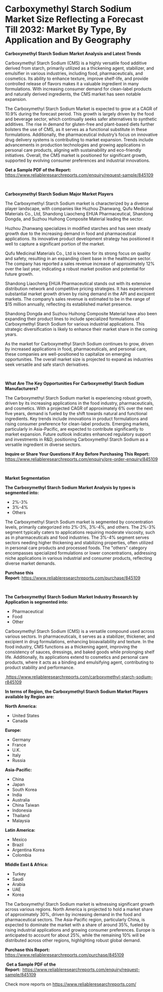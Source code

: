 <p><h1>Carboxymethyl Starch Sodium Market Size Reflecting a Forecast Till 2032: Market By Type, By Application and By Geography</h1></p><p><strong>Carboxymethyl Starch Sodium Market Analysis and Latest Trends</strong></p>
<p><p>Carboxymethyl Starch Sodium (CMS) is a highly versatile food additive derived from starch, primarily utilized as a thickening agent, stabilizer, and emulsifier in various industries, including food, pharmaceuticals, and cosmetics. Its ability to enhance texture, improve shelf-life, and provide controlled release of flavors makes it a valuable ingredient in many formulations. With increasing consumer demand for clean-label products and naturally derived ingredients, the CMS market has seen notable expansion.</p><p>The Carboxymethyl Starch Sodium Market is expected to grow at a CAGR of 10.9% during the forecast period. This growth is largely driven by the food and beverage sector, which continually seeks safer alternatives to synthetic additives. The rise in demand for gluten-free and plant-based diets further bolsters the use of CMS, as it serves as a functional substitute in these formulations. Additionally, the pharmaceutical industry’s focus on innovative drug delivery systems is contributing to market expansion. Trends include advancements in production technologies and growing applications in personal care products, aligning with sustainability and eco-friendly initiatives. Overall, the CMS market is positioned for significant growth, supported by evolving consumer preferences and industrial innovations.</p></p>
<p><strong>Get a Sample PDF of the Report:&nbsp;</strong> <a href="https://www.reliableresearchreports.com/enquiry/request-sample/845109?utm_campaign=2251&utm_medium=2&utm_source=Github&utm_content=ia&utm_term=01042025&utm_id=carboxymethyl-starch-sodium">https://www.reliableresearchreports.com/enquiry/request-sample/845109</a></p>
<p>&nbsp;</p>
<p><strong>Carboxymethyl Starch Sodium Major Market Players</strong></p>
<p><p>The Carboxymethyl Starch Sodium market is characterized by a diverse player landscape, with companies like Huzhou Zhanwang, Qufu Medicinal Materials Co., Ltd, Shandong Liaocheng EHUA Pharmaceutical, Shandong Dongda, and Suzhou Huihong Composite Material leading the sector. </p><p>Huzhou Zhanwang specializes in modified starches and has seen steady growth due to the increasing demand in food and pharmaceutical applications. Its innovative product development strategy has positioned it well to capture a significant portion of the market.</p><p>Qufu Medicinal Materials Co., Ltd is known for its strong focus on quality and safety, resulting in an expanding client base in the healthcare sector. The company has reported a sales revenue increase of approximately 12% over the last year, indicating a robust market position and potential for future growth.</p><p>Shandong Liaocheng EHUA Pharmaceutical stands out with its extensive distribution network and competitive pricing strategies. It has experienced substantial market growth driven by rising demand in the API and excipient markets. The company’s sales revenue is estimated to be in the range of $15 million annually, reflecting its established market presence.</p><p>Shandong Dongda and Suzhou Huihong Composite Material have also been expanding their product lines to include specialized formulations of Carboxymethyl Starch Sodium for various industrial applications. This strategic diversification is likely to enhance their market share in the coming years.</p><p>As the market for Carboxymethyl Starch Sodium continues to grow, driven by increased applications in food, pharmaceuticals, and personal care, these companies are well-positioned to capitalize on emerging opportunities. The overall market size is projected to expand as industries seek versatile and safe starch derivatives.</p></p>
<p>&nbsp;</p>
<p><strong>What Are The Key Opportunities For Carboxymethyl Starch Sodium Manufacturers?</strong></p>
<p><p>The Carboxymethyl Starch Sodium market is experiencing robust growth, driven by its increasing applications in the food industry, pharmaceuticals, and cosmetics. With a projected CAGR of approximately 6% over the next five years, demand is fueled by the shift towards natural and functional ingredients. Key trends include innovations in product formulations and rising consumer preference for clean-label products. Emerging markets, particularly in Asia-Pacific, are expected to contribute significantly to market expansion. Future outlook indicates enhanced regulatory support and investments in R&D, positioning Carboxymethyl Starch Sodium as a versatile ingredient in diverse sectors.</p></p>
<p><strong>Inquire or Share Your Questions If Any Before Purchasing This Report:</strong> <a href="https://www.reliableresearchreports.com/enquiry/pre-order-enquiry/845109?utm_campaign=2251&utm_medium=2&utm_source=Github&utm_content=ia&utm_term=01042025&utm_id=carboxymethyl-starch-sodium">https://www.reliableresearchreports.com/enquiry/pre-order-enquiry/845109</a></p>
<p>&nbsp;</p>
<p><strong>Market Segmentation</strong></p>
<p><strong>The Carboxymethyl Starch Sodium Market Analysis by types is segmented into:</strong></p>
<p><ul><li>2%-3%</li><li>3%-4%</li><li>Others</li></ul></p>
<p><p>The Carboxymethyl Starch Sodium market is segmented by concentration levels, primarily categorized into 2%-3%, 3%-4%, and others. The 2%-3% segment typically caters to applications requiring moderate viscosity, such as in pharmaceuticals and food industries. The 3%-4% segment serves sectors needing higher thickening and stabilizing properties, often utilized in personal care products and processed foods. The "others" category encompasses specialized formulations or lower concentrations, addressing niche applications in various industrial and consumer products, reflecting diverse market demands.</p></p>
<p><strong>Purchase this Report:&nbsp;</strong><a href="https://www.reliableresearchreports.com/purchase/845109?utm_campaign=2251&utm_medium=2&utm_source=Github&utm_content=ia&utm_term=01042025&utm_id=carboxymethyl-starch-sodium">https://www.reliableresearchreports.com/purchase/845109</a></p>
<p>&nbsp;</p>
<p><strong>The Carboxymethyl Starch Sodium Market Industry Research by Application is segmented into:</strong></p>
<p><ul><li>Pharmaceutical</li><li>Food</li><li>Other</li></ul></p>
<p><p>Carboxymethyl Starch Sodium (CMS) is a versatile compound used across various sectors. In pharmaceuticals, it serves as a stabilizer, thickener, and excipient in drug formulations, enhancing bioavailability and texture. In the food industry, CMS functions as a thickening agent, improving the consistency of sauces, dressings, and baked goods while prolonging shelf life. Additionally, its applications extend to cosmetics and personal care products, where it acts as a binding and emulsifying agent, contributing to product stability and performance.</p></p>
<p><a href="https://www.reliableresearchreports.com/carboxymethyl-starch-sodium-r845109?utm_campaign=2251&utm_medium=2&utm_source=Github&utm_content=ia&utm_term=01042025&utm_id=carboxymethyl-starch-sodium">&nbsp;https://www.reliableresearchreports.com/carboxymethyl-starch-sodium-r845109</a></p>
<p><strong>In terms of Region, the Carboxymethyl Starch Sodium Market Players available by Region are:</strong></p>
<p>
    <p> <strong> North America: </strong>
        <ul>
            <li>United States</li>
            <li>Canada</li>
        </ul>
        </p> 
    <p> <strong> Europe: </strong>
        <ul>
            <li>Germany</li>
            <li>France</li>
            <li>U.K.</li>
            <li>Italy</li>
            <li>Russia</li>
        </ul>
        </p> 
    <p> <strong> Asia-Pacific: </strong>
        <ul>
            <li>China</li>
            <li>Japan</li>
            <li>South Korea</li>
            <li>India</li>
            <li>Australia</li>
            <li>China Taiwan</li>
            <li>Indonesia</li>
            <li>Thailand</li>
            <li>Malaysia</li>
        </ul>
        </p> 
    <p> <strong> Latin America: </strong>
        <ul>
            <li>Mexico</li>
            <li>Brazil</li>
            <li>Argentina Korea</li>
            <li>Colombia</li>
        </ul>
        </p> 
    <p> <strong> Middle East & Africa: </strong>
        <ul>
            <li>Turkey</li>
            <li>Saudi</li>
            <li>Arabia</li>
            <li>UAE</li>
            <li>Korea</li>
        </ul>
    </p>
    </p>
<p><p>The Carboxymethyl Starch Sodium market is witnessing significant growth across various regions. North America is projected to hold a market share of approximately 30%, driven by increasing demand in the food and pharmaceutical sectors. The Asia-Pacific region, particularly China, is expected to dominate the market with a share of around 35%, fueled by rising industrial applications and growing consumer preferences. Europe is anticipated to account for about 25%, while the remaining 10% will be distributed across other regions, highlighting robust global demand.</p></p>
<p><strong>Purchase this Report: </strong><a href="https://www.reliableresearchreports.com/purchase/845109?utm_campaign=2251&utm_medium=2&utm_source=Github&utm_content=ia&utm_term=01042025&utm_id=carboxymethyl-starch-sodium">https://www.reliableresearchreports.com/purchase/845109</a></p>
<p>&nbsp;<strong>Get a Sample PDF of the Report:&nbsp;&nbsp;</strong><a href="https://www.reliableresearchreports.com/enquiry/request-sample/845109?utm_campaign=2251&utm_medium=2&utm_source=Github&utm_content=ia&utm_term=01042025&utm_id=carboxymethyl-starch-sodium">https://www.reliableresearchreports.com/enquiry/request-sample/845109</a></p>
<p><strong></strong></p>
<p>Check more reports on <a href="https://www.reliableresearchreports.com/?utm_campaign=2251&utm_medium=2&utm_source=Github&utm_content=ia&utm_term=01042025&utm_id=carboxymethyl-starch-sodium">https://www.reliableresearchreports.com/</a></p>